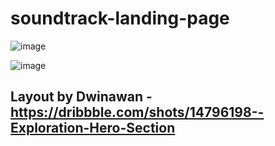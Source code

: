 # soundtrack-landing-page

![image](https://user-images.githubusercontent.com/60933048/219152508-13b91c25-5333-4946-8ce5-0efea1c9e483.png)

![image](https://user-images.githubusercontent.com/60933048/219152791-1b985b2c-514d-412f-92b0-b291770c7a1c.png)


## Layout by Dwinawan - https://dribbble.com/shots/14796198--Exploration-Hero-Section
